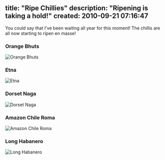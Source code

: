 title: "Ripe Chillies"
description: "Ripening is taking a hold!"
created: 2010-09-21 07:16:47
---

You could say that I've been waiting all year for this moment! The chillis are all now starting to ripen en masse!

### Orange Bhuts
![Orange Bhuts](/media/2010/09/21/blogimage/Orange_Bhuts.850x600.jpg)

### Etna

![Etna](/media/2010/09/21/blogimage/Etna.850x600.jpg)

### Dorset Naga

![Dorset Naga](/media/2010/09/21/blogimage/Dorset_Naga.850x600.jpg)

### Amazon Chile Roma

![Amazon Chile Roma](/media/2010/09/21/blogimage/Amazon_Chile_Roma.850x600.jpg)

### Long Habanero

![Long Habanero](/media/2010/09/21/blogimage/Long_Habanero.850x600.jpg)
